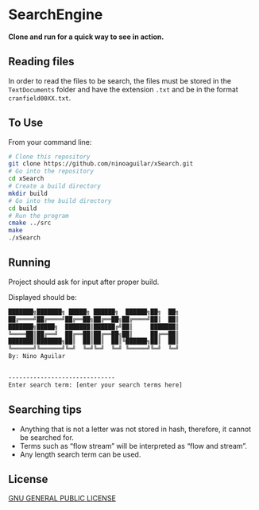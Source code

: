 # SearchEngine

**Clone and run for a quick way to see in action.**

## Reading files

In order to read the files to be search, the files must be stored in the `TextDocuments` folder and have the extension `.txt` and be in the format `cranfield00XX.txt`.


## To Use

From your command line:

```bash
# Clone this repository
git clone https://github.com/ninoaguilar/xSearch.git
# Go into the repository
cd xSearch
# Create a build directory
mkdir build
# Go into the build directory
cd build
# Run the program
cmake ../src
make
./xSearch
```


## Running

Project should ask for input after proper build.

Displayed should be:
```bash
███████╗███████╗ █████╗ ██████╗  ██████╗██╗  ██╗
██╔════╝██╔════╝██╔══██╗██╔══██╗██╔════╝██║  ██║
███████╗█████╗  ███████║██████╔╝██║     ███████║
╚════██║██╔══╝  ██╔══██║██╔══██╗██║     ██╔══██║
███████║███████╗██║  ██║██║  ██║╚██████╗██║  ██║
╚══════╝╚══════╝╚═╝  ╚═╝╚═╝  ╚═╝ ╚═════╝╚═╝  ╚═╝
By: Nino Aguilar


------------------------------
Enter search term: [enter your search terms here]
```


## Searching tips

* Anything that is not a letter was not stored in hash, therefore, it cannot be searched for.
* Terms such as “flow stream” will be interpreted as “flow and stream”.
* Any length search term can be used.

## License

[GNU GENERAL PUBLIC LICENSE](LICENSE)